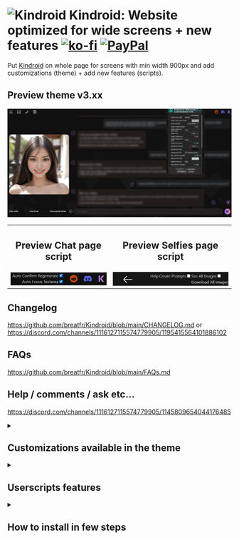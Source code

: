 # <img src="https://play-lh.googleusercontent.com/plaMooDMA0URmZGnfDJmn-v4DEP1SGMUXxC0grATSPuXQ8-HgAgijTXVvyU1y1ir_fRd=s30-rw" alt="Kindroid"> Kindroid: Website optimized for wide screens + new features [![ko-fi](https://ko-fi.com/img/githubbutton_sm.svg)](https://ko-fi.com/breatfr) <a href="https://www.paypal.me/breat" target="_blank"><img src="https://github.com/andreostrovsky/donate-with-paypal/raw/master/blue.svg" alt="PayPal" height="30"></a>
Put [Kindroid](https://kindroid.ai/) on whole page for screens with min width 900px and add customizations (theme) + add new features (scripts).
## Preview theme v3.xx
![Preview theme](https://raw.githubusercontent.com/breatfr/kindroid/main/docs/preview_theme_v3.xx.jpg)

<table>
	<tr>
		<th><h2>Preview Chat page script</h2></th>
		<th><h2>Preview Selfies page script</h2></th>
	</tr>
	<tr>
		<td><img src="https://raw.githubusercontent.com/breatfr/kindroid/main/docs/preview_chat_script.jpg" alt="Preview Chat page script"></td>
		<td><img src="https://raw.githubusercontent.com/breatfr/kindroid/main/docs/preview_selfies_script.jpg" alt="Preview Selfies page script"></td>
	</tr>
</table>

## Changelog
https://github.com/breatfr/Kindroid/blob/main/CHANGELOG.md or https://discord.com/channels/1116127115574779905/1195415564101886102

## FAQs
https://github.com/breatfr/Kindroid/blob/main/FAQs.md

## Help / comments / ask etc...
https://discord.com/channels/1116127115574779905/1145809654044176485

<details>
  <summary><h2>Customizations available in the theme</h2></summary>
<h3>chat page</h3>
<ul>
		<li>actions text style
			<ul>
				<li>default</li>
				<li>asterisks</li>
				<li>asterisks + bold</li>
				<li>asterisks + Bold + no italic</li>
				<li>asterisks + Bold + no italic + same color</li>
				<li>bold</li>
				<li>bold + no italic</li>
				<li>bold + no italic + same color</li>
				<li>no italic</li>
				<li>same color</li>
			</ul>
		</li>
		<li>actions text color choice</li>
		<li>avatar choice</li>
		<li>avatar position (choose regarding of the size you use, isn't automatic)
			<ul>
				<li>avatar position large middle</li>
				<li>avatar position large top</li>
				<li>avatar position large bottom</li>
				<li>avatar position small middle</li>
				<li>avatar position small top</li>
				<li>avatar position small bottom</li>
				<li>avatar custom position</li>
			</ul>
		</li>
		<li>avatar size
			<ul>
				<li>large</li>
				<li>small</li>
				<li>hidden</li>
				<li>custom</li>
			</ul>
		</li>
		<li>avatar hoverzoom
			<ul>
				<li>enabled (default)</li>
				<li>disabled</li>
			</ul>
		</li>
		<li>background choice
			<ul>
				<li>hearts background (default)</li>
				<li>no background</li>
				<li>custom background</li>
			</ul>
		</li>
		<li>background color choice (can be use with background choice too)</li>
		<li>blur bubbles content and image you send to ai to share in privacy</li>
		<li>bubbles font color of your choice</li>
		<li>bubbles font size of your choice</li>
		<li>hide or not names in bubbles (layout will change depending of this too)</li>
		<li>kin's bubbles background color of your choice **OR** kin bubbles background image of your choice</li>
		<li>our bubbles background color of your choice **OR** our bubbles background image of your choice</li>
		<li>system bubbles style (layout will change depending of this too)
			<ul>
				<li>left (like v2)</li>
				<li>dark (normal position but dark)</li>
			</ul>
		</li>
		<li>textarea font size of your choice</li>
	</ul>
	<h3>selfies page</h3>
	<ul>
		<li>background choice
			<ul>
				<li>hearts background (default)</li>
				<li>no background</li>
				<li>custom background</li>
			</ul>
		</li>
		<li>background color choice (can be use with background choice too)</li>
		<li>blur feature on images</li>
		<li>image border on hover
			<ul>
				<li>enabled (default)</li>
				<li>disabled</li>
			</ul>
		</li>
	</ul>
	<h3>voicecall page</h3>
	<ul>
		<li>avatar choice</li>
		<li>background choice
			<ul>
				<li>hearts background (default)</li>
				<li>no background</li>
				<li>custom background</li>
			</ul>
		</li>
		<li>background color choice (can be use with background choice too)</li>
	</ul>
 	<h3>faqs page</h3>
  	<ul>
		<li>background choice
			<ul>
				<li>hearts background (default)</li>
				<li>no background</li>
				<li>custom background</li>
			</ul>
		</li>
		<li>background color choice (can be use with background choice too)</li>
	</ul>
	<h3>legal page</h3>
	<ul>
		<li>background choice
			<ul>
				<li>hearts background (default)</li>
				<li>no background</li>
				<li>custom background</li>
			</ul>
		</li>
		<li>background color choice (can be use with background choice too)</li>
	</ul>
</details>
<details>
  <summary><h2>Userscripts features</h2></summary>
<h3>chat page</h3>
	<ul>
		<li>add autoconfirm regenerate</li>
		<li>add autofocus textarea (chat page only)</li>
		<li>blur bubbles content and image you send to ai to share in privacy (chat page and mobile script version only)</li>
	</ul>
<h3>selfies page</h3>
	<ul>
		<li>add a checkbox to open a prompt generator</li>
		<li>add a checkbox to see all images</li>
		<li>add a button to download all images (use it after enable see all images)</li>
	</ul>
</details>

<details>
  <summary><h2> How to install in few steps</h2></summary>
  <ul>
	  <li><a href="https://github.com/breatfr/Kindroid/blob/main/docs/how_to_install_the_theme_in_few_steps.md" target="_blank">theme</a> (pc only)</li>
	  <li>scripts
		  <ul>
			  <li><a href="https://github.com/breatfr/Kindroid/blob/main/docs/how_to_install_the_userscripts_in_few_steps_on_pc.md" target="_blank">pc</a></li>
			  <li>mobile
				  <ul>
					  <li><a href="https://github.com/breatfr/Kindroid/blob/main/docs/how_to_install_the_userscripts_in_few_steps_on_android.md" target="_blank">android</a></li>
					  <li><a href="https://github.com/breatfr/Kindroid/blob/main/docs/how_to_install_the_userscripts_in_few_steps_on_ios.md" target="_blank">ios</a></li>
				  </ul>
			  </li>
		  </ul>
	  </li>
  </ul>
</details>
